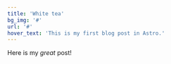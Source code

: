 ```yaml
---
title: 'White tea'
bg_img: '#'
url: '#'
hover_text: 'This is my first blog post in Astro.'
---
```


Here is my _great_ post!